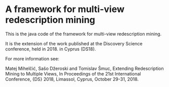# A framework for multi-view redescription mining

This is the java code of the framework for multi-view redescription mining.

It is the extension of the work published at the Discovery Science conference, held in 2018. in Cyprus (DS18).

For more information see: 

Matej Mihelčić, Sašo Džeroski and Tomislav Šmuc, Extending Redescription Mining to Multiple Views, In Proceedings of the 21st International Conference, {DS} 2018, Limassol, Cyprus, October 29-31, 2018.
